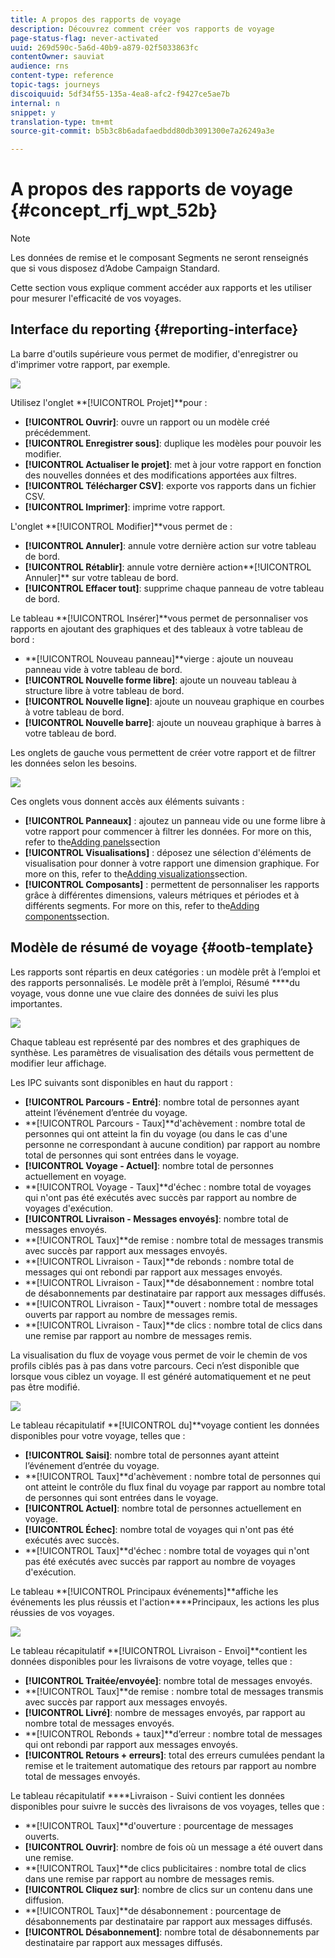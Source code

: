 ```yaml
---
title: A propos des rapports de voyage
description: Découvrez comment créer vos rapports de voyage
page-status-flag: never-activated
uuid: 269d590c-5a6d-40b9-a879-02f5033863fc
contentOwner: sauviat
audience: rns
content-type: reference
topic-tags: journeys
discoiquuid: 5df34f55-135a-4ea8-afc2-f9427ce5ae7b
internal: n
snippet: y
translation-type: tm+mt
source-git-commit: b5b3c8b6adafaedbdd80db3091300e7a26249a3e

---
```



# A propos des rapports de voyage {#concept_rfj_wpt_52b}

>[!NOTE]
>
>Les données de remise et le composant Segments ne seront renseignés que si vous disposez d’Adobe Campaign Standard.

Cette section vous explique comment accéder aux rapports et les utiliser pour mesurer l&#39;efficacité de vos voyages.

## Interface du reporting {#reporting-interface}

La barre d&#39;outils supérieure vous permet de modifier, d&#39;enregistrer ou d&#39;imprimer votre rapport, par exemple.

![](../assets/dynamic_report_toolbar.png)

Utilisez l&#39;onglet **[!UICONTROL Projet]**pour :

* **[!UICONTROL Ouvrir]**: ouvre un rapport ou un modèle créé précédemment.
* **[!UICONTROL Enregistrer sous]**: duplique les modèles pour pouvoir les modifier.
* **[!UICONTROL Actualiser le projet]**: met à jour votre rapport en fonction des nouvelles données et des modifications apportées aux filtres.
* **[!UICONTROL Télécharger CSV]**: exporte vos rapports dans un fichier CSV.
* **[!UICONTROL Imprimer]**: imprime votre rapport.

L&#39;onglet **[!UICONTROL Modifier]**vous permet de :

* **[!UICONTROL Annuler]**: annule votre dernière action sur votre tableau de bord.
* **[!UICONTROL Rétablir]**: annule votre dernière action**[!UICONTROL  Annuler]** sur votre tableau de bord.
* **[!UICONTROL Effacer tout]**: supprime chaque panneau de votre tableau de bord.

Le tableau **[!UICONTROL Insérer]**vous permet de personnaliser vos rapports en ajoutant des graphiques et des tableaux à votre tableau de bord :

* **[!UICONTROL Nouveau panneau]**vierge : ajoute un nouveau panneau vide à votre tableau de bord.
* **[!UICONTROL Nouvelle forme libre]**: ajoute un nouveau tableau à structure libre à votre tableau de bord.
* **[!UICONTROL Nouvelle ligne]**: ajoute un nouveau graphique en courbes à votre tableau de bord.
* **[!UICONTROL Nouvelle barre]**: ajoute un nouveau graphique à barres à votre tableau de bord.

Les onglets de gauche vous permettent de créer votre rapport et de filtrer les données selon les besoins.

![](../assets/dynamic_report_interface.png)

Ces onglets vous donnent accès aux éléments suivants :

* **[!UICONTROL Panneaux]** : ajoutez un panneau vide ou une forme libre à votre rapport pour commencer à filtrer les données. For more on this, refer to the[Adding panels](../reporting/creating-your-journey-reports.md#adding-panels)section
* **[!UICONTROL Visualisations]** : déposez une sélection d&#39;éléments de visualisation pour donner à votre rapport une dimension graphique. For more on this, refer to the[Adding visualizations](../reporting/creating-your-journey-reports.md#adding-visualizations)section.
* **[!UICONTROL Composants]** : permettent de personnaliser les rapports grâce à différentes dimensions, valeurs métriques et périodes et à différents segments. For more on this, refer to the[Adding components](../reporting/creating-your-journey-reports.md#adding-components)section.

## Modèle de résumé de voyage {#ootb-template}

Les rapports sont répartis en deux catégories : un modèle prêt à l’emploi et des rapports personnalisés.
Le modèle prêt à l’emploi, Résumé ****du voyage, vous donne une vue claire des données de suivi les plus importantes.

![](../assets/dynamic_report_journey_8.png)

Chaque tableau est représenté par des nombres et des graphiques de synthèse. Les paramètres de visualisation des détails vous permettent de modifier leur affichage.

Les IPC suivants sont disponibles en haut du rapport :

* **[!UICONTROL Parcours - Entré]**: nombre total de personnes ayant atteint l’événement d’entrée du voyage.
* **[!UICONTROL Parcours - Taux]**d&#39;achèvement : nombre total de personnes qui ont atteint la fin du voyage (ou dans le cas d&#39;une personne ne correspondant à aucune condition) par rapport au nombre total de personnes qui sont entrées dans le voyage.
* **[!UICONTROL Voyage - Actuel]**: nombre total de personnes actuellement en voyage.
* **[!UICONTROL Voyage - Taux]**d&#39;échec : nombre total de voyages qui n&#39;ont pas été exécutés avec succès par rapport au nombre de voyages d&#39;exécution.
* **[!UICONTROL Livraison - Messages envoyés]**: nombre total de messages envoyés.
* **[!UICONTROL Taux]**de remise : nombre total de messages transmis avec succès par rapport aux messages envoyés.
* **[!UICONTROL Livraison - Taux]**de rebonds : nombre total de messages qui ont rebondi par rapport aux messages envoyés.
* **[!UICONTROL Livraison - Taux]**de désabonnement : nombre total de désabonnements par destinataire par rapport aux messages diffusés.
* **[!UICONTROL Livraison - Taux]**ouvert : nombre total de messages ouverts par rapport au nombre de messages remis.
* **[!UICONTROL Livraison - Taux]**de clics : nombre total de clics dans une remise par rapport au nombre de messages remis.

La visualisation du flux de voyage vous permet de voir le chemin de vos profils ciblés pas à pas dans votre parcours. Ceci n’est disponible que lorsque vous ciblez un voyage. Il est généré automatiquement et ne peut pas être modifié.

![](../assets/dynamic_report_journey_10.png)

Le tableau récapitulatif **[!UICONTROL du]**voyage contient les données disponibles pour votre voyage, telles que :

* **[!UICONTROL Saisi]**: nombre total de personnes ayant atteint l’événement d’entrée du voyage.
* **[!UICONTROL Taux]**d&#39;achèvement : nombre total de personnes qui ont atteint le contrôle du flux final du voyage par rapport au nombre total de personnes qui sont entrées dans le voyage.
* **[!UICONTROL Actuel]**: nombre total de personnes actuellement en voyage.
* **[!UICONTROL Échec]**: nombre total de voyages qui n&#39;ont pas été exécutés avec succès.
* **[!UICONTROL Taux]**d&#39;échec : nombre total de voyages qui n&#39;ont pas été exécutés avec succès par rapport au nombre de voyages d&#39;exécution.

Le tableau **[!UICONTROL Principaux événements]**affiche les événements les plus réussis et l&#39;action****Principaux, les actions les plus réussies de vos voyages.

![](../assets/dynamic_report_journey_11.png)

Le tableau récapitulatif **[!UICONTROL Livraison - Envoi]**contient les données disponibles pour les livraisons de votre voyage, telles que :

* **[!UICONTROL Traitée/envoyée]**: nombre total de messages envoyés.
* **[!UICONTROL Taux]**de remise : nombre total de messages transmis avec succès par rapport aux messages envoyés.
* **[!UICONTROL Livré]**: nombre de messages envoyés, par rapport au nombre total de messages envoyés.
* **[!UICONTROL Rebonds + taux]**d’erreur : nombre total de messages qui ont rebondi par rapport aux messages envoyés.
* **[!UICONTROL Retours + erreurs]**: total des erreurs cumulées pendant la remise et le traitement automatique des retours par rapport au nombre total de messages envoyés.

Le tableau récapitulatif ****Livraison - Suivi contient les données disponibles pour suivre le succès des livraisons de vos voyages, telles que :

* **[!UICONTROL Taux]**d&#39;ouverture : pourcentage de messages ouverts.
* **[!UICONTROL Ouvrir]**: nombre de fois où un message a été ouvert dans une remise.
* **[!UICONTROL Taux]**de clics publicitaires : nombre total de clics dans une remise par rapport au nombre de messages remis.
* **[!UICONTROL Cliquez sur]**: nombre de clics sur un contenu dans une diffusion.
* **[!UICONTROL Taux]**de désabonnement : pourcentage de désabonnements par destinataire par rapport aux messages diffusés.
* **[!UICONTROL Désabonnement]**: nombre total de désabonnements par destinataire par rapport aux messages diffusés.
